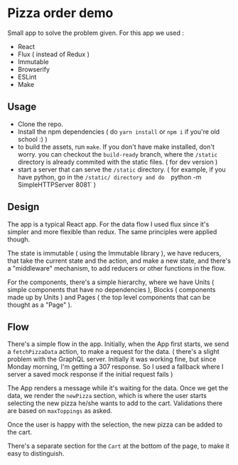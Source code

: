 
# Pizza order demo

Small app to solve the problem given.
For this app we used :
- React
- Flux ( instead of Redux )
- Immutable
- Browserify
- ESLint
- Make

## Usage
- Clone the repo.
- Install the npm dependencies ( do `yarn install` or `npm i` if you're old school 
:) )
- to build the assets, run `make`. If you don't have make installed, don't worry.
you can checkout the `build-ready` branch, where the `/static` directory is 
already commited with the static files.
( for dev version )
- start a server that can serve the `/static` directory.
( for example, if you have python, go in the `/static/ directory and do 
`python -m SimpleHTTPServer 8081` )


## Design 
The app is a typical React app.
For the data flow I used flux since it's simpler and more flexible than redux.
The same principles were applied though.

The state is immutable ( using the Immutable library ), we have reducers, that 
take the current state and the action, and make a new state, and there's a 
"middleware" mechanism, to add reducers or other functions in the flow.

For the components, there's a simple hierarchy, where we have Units ( simple 
components that have no dependencies ), Blocks ( components made up by Units )
and Pages ( the top level components that can be thought as a "Page" ).

## Flow
There's a simple flow in the app.
Initially, when the App first starts, we send a `fetchPizzaData` action, to 
make a request for the data.
( there's a slight problem with the GraphQL server. Initially it was working 
fine, but since Monday morning, I'm getting a 307 response. So I used a fallback
where I server a saved mock response if the initial request fails )

The App renders a message while it's waiting for the data.
Once we get the data, we render the `newPizza` section, which is where the user
starts selecting the new pizza he/she wants to add to the cart.
Validations there are based on `maxToppings` as asked.

Once the user is happy with the selection, the new pizza can be added to the 
cart.

There's a separate section for the `Cart` at the bottom of the page, to make it 
easy to distinguish.